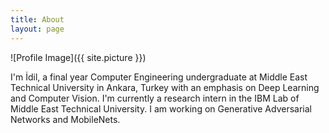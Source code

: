 ```yaml
---
title: About
layout: page
---
```

![Profile Image]({{ site.picture }})

<p>
I'm İdil, a final year Computer Engineering undergraduate at Middle East Technical University in Ankara, Turkey with an emphasis on Deep Learning and Computer Vision. I'm currently a research intern in the IBM Lab of Middle East Technical University. I am working on Generative Adversarial Networks and MobileNets.
</p>

